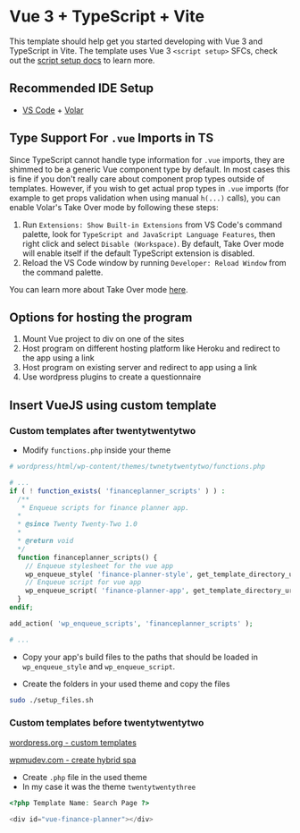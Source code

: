 # Vue 3 + TypeScript + Vite

This template should help get you started developing with Vue 3 and TypeScript in Vite. The template uses Vue 3 `<script setup>` SFCs, check out the [script setup docs](https://v3.vuejs.org/api/sfc-script-setup.html#sfc-script-setup) to learn more.

## Recommended IDE Setup

- [VS Code](https://code.visualstudio.com/) + [Volar](https://marketplace.visualstudio.com/items?itemName=Vue.volar)

## Type Support For `.vue` Imports in TS

Since TypeScript cannot handle type information for `.vue` imports, they are shimmed to be a generic Vue component type by default. In most cases this is fine if you don't really care about component prop types outside of templates. However, if you wish to get actual prop types in `.vue` imports (for example to get props validation when using manual `h(...)` calls), you can enable Volar's Take Over mode by following these steps:

1. Run `Extensions: Show Built-in Extensions` from VS Code's command palette, look for `TypeScript and JavaScript Language Features`, then right click and select `Disable (Workspace)`. By default, Take Over mode will enable itself if the default TypeScript extension is disabled.
2. Reload the VS Code window by running `Developer: Reload Window` from the command palette.

You can learn more about Take Over mode [here](https://github.com/johnsoncodehk/volar/discussions/471).

## Options for hosting the program

1. Mount Vue project to div on one of the sites
2. Host program on different hosting platform like Heroku and redirect to the app using a link
3. Host program on existing server and redirect to app using a link
4. Use wordpress plugins to create a questionnaire

## Insert VueJS using custom template

### Custom templates after twentytwentytwo

- Modify `functions.php` inside your theme

```php
# wordpress/html/wp-content/themes/twnetytwentytwo/functions.php

# ...
if ( ! function_exists( 'financeplanner_scripts' ) ) :
  /**
   * Enqueue scripts for finance planner app.
  *
  * @since Twenty Twenty-Two 1.0
  *
  * @return void
  */
  function financeplanner_scripts() {
    // Enqueue stylesheet for the vue app
    wp_enqueue_style( 'finance-planner-style', get_template_directory_uri() . '/css/finance-planner-style.css', false, '1.1', 'all');
    // Enqueue script for vue app
    wp_enqueue_script( 'finance-planner-app', get_template_directory_uri() . '/scripts/finance-planner-app.js', [], 1.1, true);
  }
endif;

add_action( 'wp_enqueue_scripts', 'financeplanner_scripts' );

# ...
```

- Copy your app's build files to the paths that should be loaded in `wp_enqueue_style` and `wp_enqueue_script`.

- Create the folders in your used theme and copy the files

```bash
sudo ./setup_files.sh
```

### Custom templates before twentytwentytwo

[wordpress.org - custom templates](https://developer.wordpress.org/themes/template-files-section/page-template-files/#creating-custom-page-templates-for-global-use)

[wpmudev.com - create hybrid spa](https://wpmudev.com/blog/creating-a-hybrid-single-page-app-wordpress-with-vuejs/)

- Create `.php` file in the used theme
- In my case it was the theme `twentytwentythree`

```php
<?php Template Name: Search Page ?>

<div id="vue-finance-planner"></div>
```
